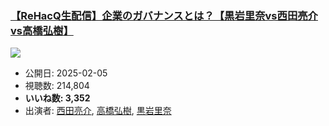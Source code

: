 ### [【ReHacQ生配信】企業のガバナンスとは？【黒岩里奈vs西田亮介vs高橋弘樹】](https://www.youtube.com/watch?v=ma24Hp6REWY)
[![](https://img.youtube.com/vi/ma24Hp6REWY/sddefault.jpg)](https://www.youtube.com/watch?v=ma24Hp6REWY)
-   公開日: 2025-02-05
-   視聴数: 214,804
-   **いいね数: 3,352**
-   出演者: [西田亮介](/rehacq_fan/people/西田亮介 "wikilink"), [高橋弘樹](/rehacq_fan/people/高橋弘樹 "wikilink"), [黒岩里奈](/rehacq_fan/people/黒岩里奈 "wikilink")
